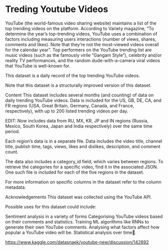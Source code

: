 # Treding Youtube Videos

YouTube (the world-famous video sharing website) maintains a list of the top trending videos on the platform. According to Variety magazine, “To determine the year’s top-trending videos, YouTube uses a combination of factors including measuring users interactions (number of views, shares, comments and likes). Note that they’re not the most-viewed videos overall for the calendar year”. Top performers on the YouTube trending list are music videos (such as the famously virile “Gangam Style”), celebrity and/or reality TV performances, and the random dude-with-a-camera viral videos that YouTube is well-known for.

This dataset is a daily record of the top trending YouTube videos.

Note that this dataset is a structurally improved version of this dataset.

Content
This dataset includes several months (and counting) of data on daily trending YouTube videos. Data is included for the US, GB, DE, CA, and FR regions (USA, Great Britain, Germany, Canada, and France, respectively), with up to 200 listed trending videos per day.

EDIT: Now includes data from RU, MX, KR, JP and IN regions (Russia, Mexico, South Korea, Japan and India respectively) over the same time period.

Each region’s data is in a separate file. Data includes the video title, channel title, publish time, tags, views, likes and dislikes, description, and comment count.

The data also includes a category_id field, which varies between regions. To retrieve the categories for a specific video, find it in the associated JSON. One such file is included for each of the five regions in the dataset.

For more information on specific columns in the dataset refer to the column metadata.

Acknowledgements
This dataset was collected using the YouTube API.

Possible uses for this dataset could include:

Sentiment analysis in a variety of forms
Categorising YouTube videos based on their comments and statistics.
Training ML algorithms like RNNs to generate their own YouTube comments.
Analysing what factors affect how popular a YouTube video will be.
Statistical analysis over time.

https://www.kaggle.com/datasnaek/youtube-new/discussion/142892